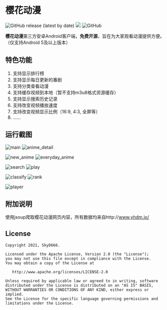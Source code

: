 # 樱花动漫

![GitHub release (latest by date)](https://img.shields.io/github/v/release/SkyD666/Imomoe) ![](https://img.shields.io/badge/Android-5.0%2B-brightgreen) ![GitHub](https://img.shields.io/github/license/SkyD666/Imomoe) 

**樱花动漫**第三方安卓Android客户端，**免费开源**，旨在为大家观看动漫提供方便。（仅支持Android 5及以上版本）

## 特色功能

1. 支持显示排行榜
2. 支持显示每日更新的番剧
3. 支持分类查看动漫
4. 支持缓存视频到本地（暂不支持m3u8格式资源缓存）
5. 支持显示搜索历史记录
6. 支持改变视频播放速度
7. 支持改变视频显示比例（16:9, 4:3, 全屏等）
8. ......

## 运行截图

![main](https://github.com/SkyD666/Imomoe/raw/master/screenshot/main.jpg) ![anime_detail](https://github.com/SkyD666/Imomoe/raw/master/screenshot/anime_detail.jpg)

![new_anime](https://github.com/SkyD666/Imomoe/raw/master/screenshot/new_anime.jpg) ![everyday_anime](https://github.com/SkyD666/Imomoe/raw/master/screenshot/everyday_anime.jpg) 

![search](https://github.com/SkyD666/Imomoe/raw/master/screenshot/search.jpg) ![play](https://github.com/SkyD666/Imomoe/raw/master/screenshot/play.jpg) 

![classify](https://github.com/SkyD666/Imomoe/raw/master/screenshot/classify.jpg) ![rank](https://github.com/SkyD666/Imomoe/raw/master/screenshot/rank.jpg) 

![player](https://github.com/SkyD666/Imomoe/raw/master/screenshot/player.jpg) 

## 附加说明

使用jsoup爬取樱花动漫网页内容，所有数据均来自http://www.yhdm.io/ 

## License

```
Copyright 2021, SkyD666.

Licensed under the Apache License, Version 2.0 (the "License");
you may not use this file except in compliance with the License.
You may obtain a copy of the License at

   http://www.apache.org/licenses/LICENSE-2.0

Unless required by applicable law or agreed to in writing, software
distributed under the License is distributed on an "AS IS" BASIS,
WITHOUT WARRANTIES OR CONDITIONS OF ANY KIND, either express or implied.
See the License for the specific language governing permissions and
limitations under the License.
```